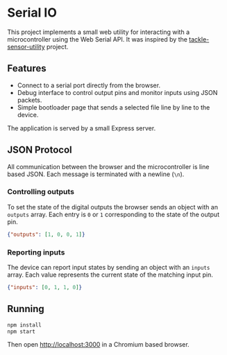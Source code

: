 # Serial IO

This project implements a small web utility for interacting with a microcontroller using the Web Serial API. It was inspired by the [tackle-sensor-utility](https://github.com/ehunck/tackle-sensor-utility) project.

## Features

- Connect to a serial port directly from the browser.
- Debug interface to control output pins and monitor inputs using JSON packets.
- Simple bootloader page that sends a selected file line by line to the device.

The application is served by a small Express server.

## JSON Protocol

All communication between the browser and the microcontroller is line based JSON.
Each message is terminated with a newline (`\n`).

### Controlling outputs

To set the state of the digital outputs the browser sends an object with an
`outputs` array. Each entry is `0` or `1` corresponding to the state of the
output pin.

```json
{"outputs": [1, 0, 0, 1]}
```

### Reporting inputs

The device can report input states by sending an object with an `inputs` array.
Each value represents the current state of the matching input pin.

```json
{"inputs": [0, 1, 1, 0]}
```

## Running

```bash
npm install
npm start
```

Then open <http://localhost:3000> in a Chromium based browser.
